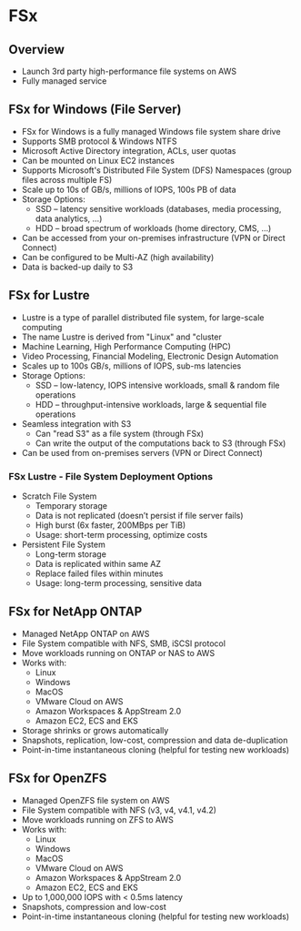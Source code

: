 # FSx

## Overview

- Launch 3rd party high-performance file systems on AWS
- Fully managed service

## FSx for Windows (File Server)

- FSx for Windows is a fully managed Windows file system share drive
- Supports SMB protocol & Windows NTFS
- Microsoft Active Directory integration, ACLs, user quotas
- Can be mounted on Linux EC2 instances
- Supports Microsoft's Distributed File System (DFS) Namespaces (group files across multiple FS)
- Scale up to 10s of GB/s, millions of IOPS, 100s PB of data
- Storage Options:
  - SSD – latency sensitive workloads (databases, media processing, data analytics, …)
  - HDD – broad spectrum of workloads (home directory, CMS, …)
- Can be accessed from your on-premises infrastructure (VPN or Direct Connect)
- Can be configured to be Multi-AZ (high availability)
- Data is backed-up daily to S3

## FSx for Lustre

- Lustre is a type of parallel distributed file system, for large-scale computing
- The name Lustre is derived from "Linux" and "cluster
- Machine Learning, High Performance Computing (HPC)
- Video Processing, Financial Modeling, Electronic Design Automation
- Scales up to 100s GB/s, millions of IOPS, sub-ms latencies
- Storage Options:
  - SSD – low-latency, IOPS intensive workloads, small & random file operations
  - HDD – throughput-intensive workloads, large & sequential file operations
- Seamless integration with S3
  - Can "read S3" as a file system (through FSx)
  - Can write the output of the computations back to S3 (through FSx)
- Can be used from on-premises servers (VPN or Direct Connect)

### FSx Lustre - File System Deployment Options

- Scratch File System
  - Temporary storage
  - Data is not replicated (doesn’t persist if file server fails)
  - High burst (6x faster, 200MBps per TiB)
  - Usage: short-term processing, optimize costs
- Persistent File System
  - Long-term storage
  - Data is replicated within same AZ
  - Replace failed files within minutes
  - Usage: long-term processing, sensitive data

## FSx for NetApp ONTAP

- Managed NetApp ONTAP on AWS
- File System compatible with NFS, SMB, iSCSI protocol
- Move workloads running on ONTAP or NAS to AWS
- Works with:
  - Linux
  - Windows
  - MacOS
  - VMware Cloud on AWS
  - Amazon Workspaces & AppStream 2.0
  - Amazon EC2, ECS and EKS
- Storage shrinks or grows automatically
- Snapshots, replication, low-cost, compression and data de-duplication
- Point-in-time instantaneous cloning (helpful for testing new workloads)

## FSx for OpenZFS

- Managed OpenZFS file system on AWS
- File System compatible with NFS (v3, v4, v4.1, v4.2)
- Move workloads running on ZFS to AWS
- Works with:
  - Linux
  - Windows
  - MacOS
  - VMware Cloud on AWS
  - Amazon Workspaces & AppStream 2.0
  - Amazon EC2, ECS and EKS
- Up to 1,000,000 IOPS with < 0.5ms latency
- Snapshots, compression and low-cost
- Point-in-time instantaneous cloning (helpful for testing new workloads)

